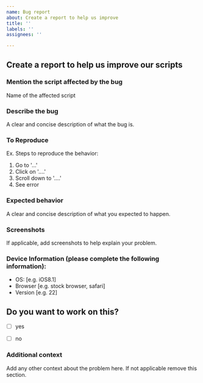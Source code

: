 ```yaml
---
name: Bug report
about: Create a report to help us improve
title: ''
labels: ''
assignees: ''

---
```



## Create a report to help us improve our scripts


### Mention the script affected by the bug
Name of the affected script


### Describe the bug
A clear and concise description of what the bug is.


### To Reproduce
Ex. Steps to reproduce the behavior:
1. Go to '...'
2. Click on '....'
3. Scroll down to '....'
4. See error


### Expected behavior
A clear and concise description of what you expected to happen.


### Screenshots
If applicable, add screenshots to help explain your problem.


### Device Information (please complete the following information):
 - OS: [e.g. iOS8.1]
 - Browser [e.g. stock browser, safari]
 - Version [e.g. 22]


## Do you want to work on this?
- [ ] yes
- [ ] no


### Additional context
Add any other context about the problem here. If not applicable remove this section.